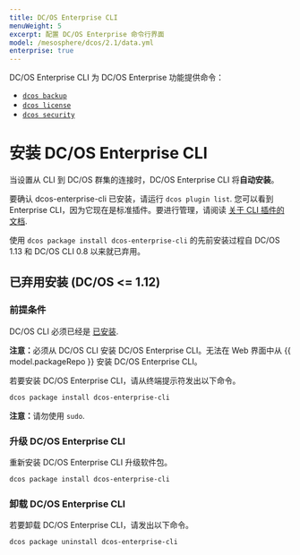 ```yaml
---
title: DC/OS Enterprise CLI
menuWeight: 5
excerpt: 配置 DC/OS Enterprise 命令行界面
model: /mesosphere/dcos/2.1/data.yml
enterprise: true
---
```


DC/OS Enterprise CLI 为 DC/OS Enterprise 功能提供命令：

- [`dcos backup`](/mesosphere/dcos/cn/2.1/cli/command-reference/dcos-backup/)
- [`dcos license`](/mesosphere/dcos/cn/2.1/cli/command-reference/dcos-license/)
- [`dcos security`](/mesosphere/dcos/cn/2.1/cli/command-reference/dcos-security/)

# <a name="ent-cli-install"></a>安装 DC/OS Enterprise CLI

当设置从 CLI 到 DC/OS 群集的连接时，DC/OS Enterprise CLI 将**自动安装**。

要确认 dcos-enterprise-cli 已安装，请运行 `dcos plugin list`. 您可以看到 Enterprise CLI，因为它现在是标准插件。要进行管理，请阅读 [关于 CLI 插件的文档](/mesosphere/dcos/cn/2.1/cli/plugins/).

使用 `dcos package install dcos-enterprise-cli` 的先前安装过程自 DC/OS 1.13 和 DC/OS CLI 0.8 以来就已弃用。

## 已弃用安装 (DC/OS <= 1.12)
### 前提条件

DC/OS CLI 必须已经是 [已安装](/mesosphere/dcos/cn/2.1/cli/install/).

<p class="message--note"><strong>注意：</strong>必须从 DC/OS CLI 安装 DC/OS Enterprise CLI。无法在 Web 界面中从 {{ model.packageRepo }} 安装 DC/OS Enterprise CLI。</p>

若要安装 DC/OS Enterprise CLI，请从终端提示符发出以下命令。

```bash
dcos package install dcos-enterprise-cli
```

<p class="message--note"><strong>注意：</strong>请勿使用 <code>sudo</code>.</p>

<a name="ent-cli-upgrade"></a>

### 升级 DC/OS Enterprise CLI

重新安装 DC/OS Enterprise CLI 升级软件包。

```bash
dcos package install dcos-enterprise-cli
```


### <a name="ent-cli-uninstall"></a>卸载 DC/OS Enterprise CLI

若要卸载 DC/OS Enterprise CLI，请发出以下命令。

```bash
dcos package uninstall dcos-enterprise-cli
```
